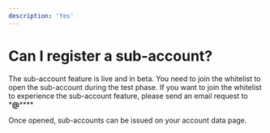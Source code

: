 ```yaml
---
description: 'Yes'
---
```


# Can I register a sub-account?

The sub-account feature is live and in beta. You need to join the whitelist to open the sub-account during the test phase. If you want to join the whitelist to experience the sub-account feature, please send an email request to \***@**\*\*\*\*

Once opened, sub-accounts can be issued on your account data page.
